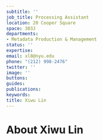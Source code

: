 ```yaml
---
subtitle: ''
job_title: Processing Assistant
location: 20 Cooper Square
space: 303J
departments:
- Metadata Production & Management
status: ''
expertise: 
email: xl8@nyu.edu
phone: "(212) 998-2476"
twitter: ''
image: ''
buttons: 
guides: 
publications: 
keywords: 
title: Xiwu Lin
---
```


# About Xiwu Lin
